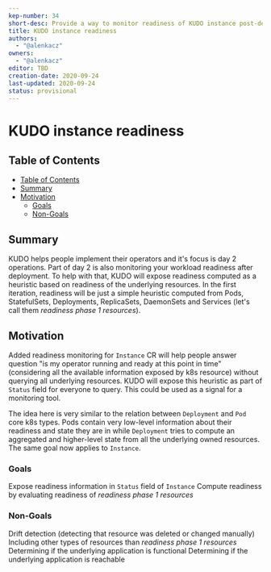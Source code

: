 ```yaml
---
kep-number: 34
short-desc: Provide a way to monitor readiness of KUDO instance post-deployment
title: KUDO instance readiness
authors:
  - "@alenkacz"
owners:
  - "@alenkacz"
editor: TBD
creation-date: 2020-09-24
last-updated: 2020-09-24
status: provisional
---
```


# KUDO instance readiness

## Table of Contents

* [Table of Contents](#table-of-contents)
* [Summary](#summary)
* [Motivation](#motivation)
    * [Goals](#goals)
    * [Non-Goals](#non-goals)

## Summary

KUDO helps people implement their operators and it's focus is day 2 operations. Part of day 2 is also monitoring your workload readiness after deployment. To help with that, KUDO will expose readiness computed as a heuristic based on readiness of the underlying resources. In the first iteration, readiness will be just a simple heuristic computed from Pods, StatefulSets, Deployments, ReplicaSets, DaemonSets and Services (let's call them *readiness phase 1 resources*).

## Motivation

Added readiness monitoring for `Instance` CR will help people answer question "is my operator running and ready at this point in time" (considering all the available information exposed by k8s resource) without querying all underlying resources. KUDO will expose this heuristic as part of `Status` field for everyone to query. This could be used as a signal for a monitoring tool.

The idea here is very similar to the relation between `Deployment` and `Pod` core k8s types. Pods contain very low-level information about their readiness and state they are in while `Deployment` tries to compute an aggregated and higher-level state from all the underlying owned resources. The same goal now applies to `Instance`.

### Goals

Expose readiness information in `Status` field of `Instance`
Compute readiness by evaluating readiness of *readiness phase 1 resources*

### Non-Goals

Drift detection (detecting that resource was deleted or changed manually)
Including other types of resources than *readiness phase 1 resources*
Determining if the underlying application is functional
Determining if the underlying application is reachable
